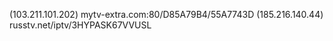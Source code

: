 (103.211.101.202) mytv-extra.com:80/D85A79B4/55A7743D
(185.216.140.44) russtv.net/iptv/3HYPASK67VVUSL

